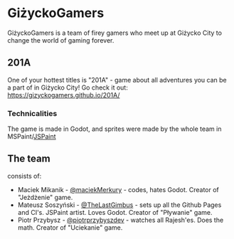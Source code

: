 # GiżyckoGamers

GiżyckoGamers is a team of firey gamers who meet up at Giżycko City to change the world of gaming forever.

## 201A

One of your hottest titles is "201A" - game about all adventures you can be a part of in Giżycko City! Go check it out: https://gizyckogamers.github.io/201A/

### Technicalities

The game is made in Godot, and sprites were made by the whole team in MSPaint/[JSPaint](https://jspaint.app/)

## The team

consists of:
- Maciek Mikanik - [@maciekMerkury](https://github.com/maciekMerkury/) - codes, hates Godot. Creator of "Jeżdżenie" game.
- Mateusz Soszyński - [@TheLastGimbus](https://github.com/maciekMerkury/TheLastGimbus/) - sets up all the Github Pages and CI's. JSPaint artist. Loves Godot. Creator of "Pływanie" game.
- Piotr Przybysz - [@piotrprzybyszdev](https://github.com/piotrprzybyszdev/) - watches all Rajesh'es. Does the math. Creator of "Uciekanie" game.
